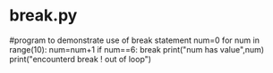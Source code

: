 # break.py

#program to demonstrate use of  break  statement
num=0
for num in range(10):
    num=num+1
    if num==6:
        break
    print("num has value",num)
print("encounterd break ! out of loop")
